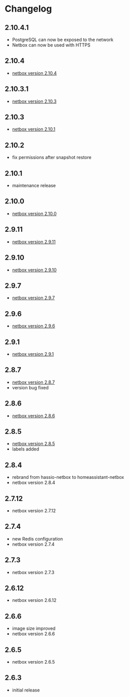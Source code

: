 # Changelog

## 2.10.4.1

- PostgreSQL can now be exposed to the network
- Netbox can now be used with HTTPS

## 2.10.4

- [netbox version 2.10.4](https://github.com/netbox-community/netbox/releases/tag/v2.10.4)

## 2.10.3.1

- [netbox version 2.10.3](https://github.com/netbox-community/netbox/releases/tag/v2.10.3)

## 2.10.3

- [netbox version 2.10.1](https://github.com/netbox-community/netbox/releases/tag/v2.10.1)

## 2.10.2

- fix permissions after snapshot restore

## 2.10.1

- maintenance release

## 2.10.0

- [netbox version 2.10.0](https://github.com/netbox-community/netbox/releases/tag/v2.10.0)

## 2.9.11

- [netbox version 2.9.11](https://github.com/netbox-community/netbox/releases/tag/v2.9.11)

## 2.9.10

- [netbox version 2.9.10](https://github.com/netbox-community/netbox/releases/tag/v2.9.10)

## 2.9.7

- [netbox version 2.9.7](https://github.com/netbox-community/netbox/releases/tag/v2.9.7)

## 2.9.6

- [netbox version 2.9.6](https://github.com/netbox-community/netbox/releases/tag/v2.9.6)

## 2.9.1

- [netbox version 2.9.1](https://github.com/netbox-community/netbox/releases/tag/v2.9.1)

## 2.8.7

- [netbox version 2.8.7](https://github.com/netbox-community/netbox/releases/tag/v2.8.7)
- version bug fixed

## 2.8.6

- [netbox version 2.8.6](https://github.com/netbox-community/netbox/releases/tag/v2.8.6)


## 2.8.5

- [netbox version 2.8.5](https://github.com/netbox-community/netbox/releases/tag/v2.8.5)
- labels added

## 2.8.4

- rebrand from hassio-netbox to homeassistant-netbox
- netbox version 2.8.4

## 2.7.12

- netbox version 2.7.12

## 2.7.4

- new Redis configuration
- netbox version 2.7.4

## 2.7.3

- netbox version 2.7.3

## 2.6.12

- netbox version 2.6.12

## 2.6.6

- image size improved
- netbox version 2.6.6

## 2.6.5

- netbox version 2.6.5

## 2.6.3

- initial release
